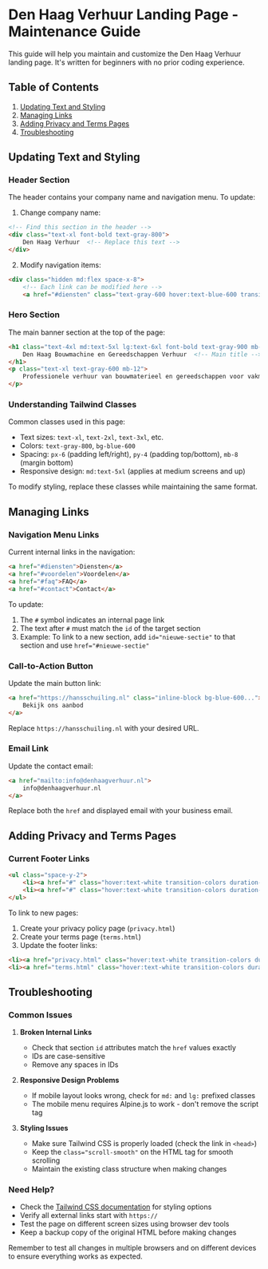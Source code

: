 # Den Haag Verhuur Landing Page - Maintenance Guide

This guide will help you maintain and customize the Den Haag Verhuur landing page. It's written for beginners with no prior coding experience.

## Table of Contents
1. [Updating Text and Styling](#updating-text-and-styling)
2. [Managing Links](#managing-links)
3. [Adding Privacy and Terms Pages](#adding-privacy-and-terms-pages)
4. [Troubleshooting](#troubleshooting)

## Updating Text and Styling

### Header Section
The header contains your company name and navigation menu. To update:

1. Change company name:
```html
<!-- Find this section in the header -->
<div class="text-xl font-bold text-gray-800">
    Den Haag Verhuur  <!-- Replace this text -->
</div>
```

2. Modify navigation items:
```html
<div class="hidden md:flex space-x-8">
    <!-- Each link can be modified here -->
    <a href="#diensten" class="text-gray-600 hover:text-blue-600 transition-colors duration-300">Diensten</a>
```

### Hero Section
The main banner section at the top of the page:

```html
<h1 class="text-4xl md:text-5xl lg:text-6xl font-bold text-gray-900 mb-8">
    Den Haag Bouwmachine en Gereedschappen Verhuur  <!-- Main title -->
</h1>
<p class="text-xl text-gray-600 mb-12">
    Professionele verhuur van bouwmaterieel en gereedschappen voor vakman en particulier  <!-- Subtitle -->
</p>
```

### Understanding Tailwind Classes
Common classes used in this page:

- Text sizes: `text-xl`, `text-2xl`, `text-3xl`, etc.
- Colors: `text-gray-800`, `bg-blue-600`
- Spacing: `px-6` (padding left/right), `py-4` (padding top/bottom), `mb-8` (margin bottom)
- Responsive design: `md:text-5xl` (applies at medium screens and up)

To modify styling, replace these classes while maintaining the same format.

## Managing Links

### Navigation Menu Links
Current internal links in the navigation:
```html
<a href="#diensten">Diensten</a>
<a href="#voordelen">Voordelen</a>
<a href="#faq">FAQ</a>
<a href="#contact">Contact</a>
```

To update:
1. The `#` symbol indicates an internal page link
2. The text after `#` must match the `id` of the target section
3. Example: To link to a new section, add `id="nieuwe-sectie"` to that section and use `href="#nieuwe-sectie"`

### Call-to-Action Button
Update the main button link:
```html
<a href="https://hansschuiling.nl" class="inline-block bg-blue-600...">
    Bekijk ons aanbod
</a>
```
Replace `https://hansschuiling.nl` with your desired URL.

### Email Link
Update the contact email:
```html
<a href="mailto:info@denhaagverhuur.nl">
    info@denhaagverhuur.nl
</a>
```
Replace both the `href` and displayed email with your business email.

## Adding Privacy and Terms Pages

### Current Footer Links
```html
<ul class="space-y-2">
    <li><a href="#" class="hover:text-white transition-colors duration-300">Privacy Policy</a></li>
    <li><a href="#" class="hover:text-white transition-colors duration-300">Algemene Voorwaarden</a></li>
</ul>
```

To link to new pages:

1. Create your privacy policy page (`privacy.html`)
2. Create your terms page (`terms.html`)
3. Update the footer links:
```html
<li><a href="privacy.html" class="hover:text-white transition-colors duration-300">Privacy Policy</a></li>
<li><a href="terms.html" class="hover:text-white transition-colors duration-300">Algemene Voorwaarden</a></li>
```

## Troubleshooting

### Common Issues

1. **Broken Internal Links**
   - Check that section `id` attributes match the `href` values exactly
   - IDs are case-sensitive
   - Remove any spaces in IDs

2. **Responsive Design Problems**
   - If mobile layout looks wrong, check for `md:` and `lg:` prefixed classes
   - The mobile menu requires Alpine.js to work - don't remove the script tag

3. **Styling Issues**
   - Make sure Tailwind CSS is properly loaded (check the link in `<head>`)
   - Keep the `class="scroll-smooth"` on the HTML tag for smooth scrolling
   - Maintain the existing class structure when making changes

### Need Help?
- Check the [Tailwind CSS documentation](https://tailwindcss.com/docs) for styling options
- Verify all external links start with `https://`
- Test the page on different screen sizes using browser dev tools
- Keep a backup copy of the original HTML before making changes

Remember to test all changes in multiple browsers and on different devices to ensure everything works as expected.
